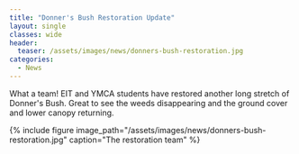 ```yaml
---
title: "Donner's Bush Restoration Update"
layout: single
classes: wide
header:
  teaser: /assets/images/news/donners-bush-restoration.jpg
categories:
  - News
---
```


What a team! EIT and YMCA students have restored another long stretch of Donner's Bush. Great to see the weeds disappearing and the ground cover and lower canopy returning.

{% include figure image_path="/assets/images/news/donners-bush-restoration.jpg" caption="The restoration team" %}